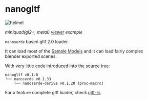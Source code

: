 # nanogltf

![helmet](https://github.com/rust-gamedev/rust-gamedev.github.io/assets/910977/9edf5369-755b-415f-aa57-ca88f414615d)

*miniquad(gl2+, metal) [viewer](https://github.com/not-fl3/nanogltf/tree/master/examples/viewer) example*

`nanoserde` based gltf 2.0 loader.

It can load most of the [Sample Models](https://github.com/KhronosGroup/glTF-Sample-Models) and it can load fairly complex blender exported scenes.

With very little code introduced into the source tree:
```
nanogltf v0.1.0
└── nanoserde v0.1.33
    └── nanoserde-derive v0.1.20 (proc-macro)
```

For a feature complete gltf loader, check [gltf-rs](https://github.com/gltf-rs/gltf).
